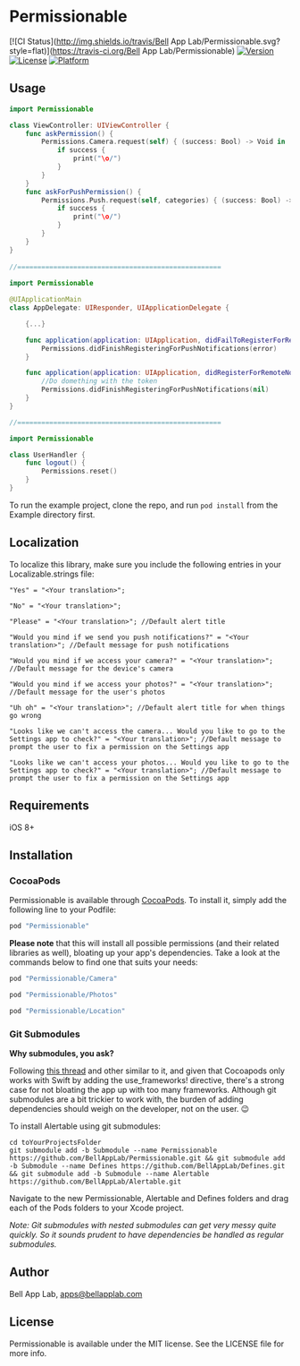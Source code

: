 # Permissionable

[![CI Status](http://img.shields.io/travis/Bell App Lab/Permissionable.svg?style=flat)](https://travis-ci.org/Bell App Lab/Permissionable)
[![Version](https://img.shields.io/cocoapods/v/Permissionable.svg?style=flat)](http://cocoapods.org/pods/Permissionable)
[![License](https://img.shields.io/cocoapods/l/Permissionable.svg?style=flat)](http://cocoapods.org/pods/Permissionable)
[![Platform](https://img.shields.io/cocoapods/p/Permissionable.svg?style=flat)](http://cocoapods.org/pods/Permissionable)

## Usage

```swift
import Permissionable

class ViewController: UIViewController {
    func askPermission() {
        Permissions.Camera.request(self) { (success: Bool) -> Void in 
            if success {
                print("\o/")
            }
        }
    }
    func askForPushPermission() {
        Permissions.Push.request(self, categories) { (success: Bool) -> Void in 
            if success {
                print("\o/")
            }
        }
    }
}
    
//===================================================
    
import Permissionable

@UIApplicationMain
class AppDelegate: UIResponder, UIApplicationDelegate {

    {...}

    func application(application: UIApplication, didFailToRegisterForRemoteNotificationsWithError error: NSError) {
        Permissions.didFinishRegisteringForPushNotifications(error)
    }

    func application(application: UIApplication, didRegisterForRemoteNotificationsWithDeviceToken deviceToken: NSData) {
        //Do domething with the token
        Permissions.didFinishRegisteringForPushNotifications(nil)
    }
}

//===================================================

import Permissionable

class UserHandler {
    func logout() {
        Permissions.reset()
    }
}
```

To run the example project, clone the repo, and run `pod install` from the Example directory first.

## Localization

To localize this library, make sure you include the following entries in your Localizable.strings file:

`"Yes" = "<Your translation>";`

`"No" = "<Your translation>";`

`"Please" = "<Your translation>"; //Default alert title`

`"Would you mind if we send you push notifications?" = "<Your translation>"; //Default message for push notifications`

`"Would you mind if we access your camera?" = "<Your translation>"; //Default message for the device's camera`

`"Would you mind if we access your photos?" = "<Your translation>"; //Default message for the user's photos`

`"Uh oh" = "<Your translation>"; //Default alert title for when things go wrong`

`"Looks like we can't access the camera... Would you like to go to the Settings app to check?" = "<Your translation>"; //Default message to prompt the user to fix a permission on the Settings app`

`"Looks like we can't access your photos... Would you like to go to the Settings app to check?" = "<Your translation>"; //Default message to prompt the user to fix a permission on the Settings app`


## Requirements

iOS 8+

## Installation

### CocoaPods

Permissionable is available through [CocoaPods](http://cocoapods.org). To install
it, simply add the following line to your Podfile:

```ruby
pod "Permissionable"
```

**Please note** that this will install all possible permissions (and their related libraries as well), bloating up your app's dependencies. Take a look at the commands below to find one that suits your needs:

```ruby
pod "Permissionable/Camera"
```

```ruby
pod "Permissionable/Photos"
```

```ruby
pod "Permissionable/Location"
```

### Git Submodules

**Why submodules, you ask?**

Following [this thread](http://stackoverflow.com/questions/31080284/adding-several-pods-increases-ios-app-launch-time-by-10-seconds#31573908) and other similar to it, and given that Cocoapods only works with Swift by adding the use_frameworks! directive, there's a strong case for not bloating the app up with too many frameworks. Although git submodules are a bit trickier to work with, the burden of adding dependencies should weigh on the developer, not on the user. :wink:

To install Alertable using git submodules:

```
cd toYourProjectsFolder
git submodule add -b Submodule --name Permissionable https://github.com/BellAppLab/Permissionable.git && git submodule add -b Submodule --name Defines https://github.com/BellAppLab/Defines.git && git submodule add -b Submodule --name Alertable https://github.com/BellAppLab/Alertable.git
```

Navigate to the new Permissionable, Alertable and Defines folders and drag each of the Pods folders to your Xcode project.

*Note: Git submodules with nested submodules can get very messy quite quickly. So it sounds prudent to have dependencies be handled as regular submodules.*

## Author

Bell App Lab, apps@bellapplab.com

## License

Permissionable is available under the MIT license. See the LICENSE file for more info.
